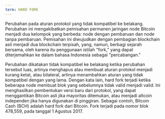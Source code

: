 ```yaml
---
term: HARD FORK
---
```


Perubahan pada aturan protokol yang tidak kompatibel ke belakang. Perubahan ini mengakibatkan pemisahan permanen jaringan node Bitcoin menjadi dua kelompok yang berbeda: node dengan pembaruan dan node tanpa pembaruan. Pemisahan ini diwujudkan dengan pembagian blockchain asli menjadi dua blockchain terpisah, yang, namun, berbagi sejarah bersama, oleh karena itu penggunaan istilah "fork," yang dapat diterjemahkan ke dalam bahasa Indonesia sebagai "percabangan."

Perubahan dikatakan tidak kompatibel ke belakang ketika perubahan tersebut luas, artinya menghapus atau membuat aturan protokol menjadi kurang ketat, atau bilateral, artinya menambahkan aturan yang tidak kompatibel dengan yang lama. Dengan kata lain, hard fork terjadi ketika beberapa node membuat blok yang sebelumnya tidak valid menjadi valid. Ini menghasilkan pembentukan versi baru dari protokol, yang dapat menggantikan Bitcoin asli jika mayoritas ditemukan, atau menjadi altcoin independen jika hanya digunakan di pinggiran. Sebagai contoh, Bitcoin Cash (BCH) adalah hard fork dari Bitcoin. Fork terjadi pada nomor blok 478,559, pada tanggal 1 Agustus 2017.